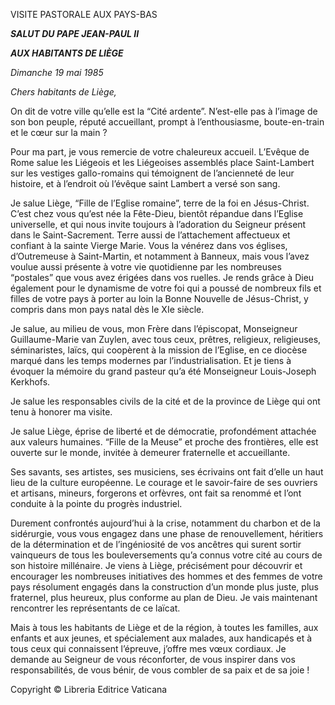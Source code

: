 VISITE PASTORALE AUX PAYS-BAS

***SALUT DU PAPE JEAN-PAUL II***

***AUX HABITANTS DE LIÈGE***

*Dimanche 19 mai 1985*

*Chers habitants de Liège,*

On dit de votre ville qu’elle est la “Cité ardente”. N’est-elle pas à l’image de son bon peuple, réputé accueillant, prompt à l’enthousiasme, boute-en-train et le cœur sur la main ?

Pour ma part, je vous remercie de votre chaleureux accueil. L’Evêque de Rome salue les Liégeois et les Liégeoises assemblés place Saint-Lambert sur les vestiges gallo-romains qui témoignent de l’ancienneté de leur histoire, et à l’endroit où l’évêque saint Lambert a versé son sang.

Je salue Liège, “Fille de l’Eglise romaine”, terre de la foi en Jésus-Christ. C’est chez vous qu’est née la Fête-Dieu, bientôt répandue dans l’Eglise universelle, et qui nous invite toujours à l’adoration du Seigneur présent dans le Saint-Sacrement. Terre aussi de l’attachement affectueux et confiant à la sainte Vierge Marie. Vous la vénérez dans vos églises, d’Outremeuse à Saint-Martin, et notamment à Banneux, mais vous l’avez voulue aussi présente à votre vie quotidienne par les nombreuses “postales” que vous avez érigées dans vos ruelles. Je rends grâce à Dieu également pour le dynamisme de votre foi qui a poussé de nombreux fils et filles de votre pays à porter au loin la Bonne Nouvelle de Jésus-Christ, y compris dans mon pays natal dès le XIe siècle.

Je salue, au milieu de vous, mon Frère dans l’épiscopat, Monseigneur Guillaume-Marie van Zuylen, avec tous ceux, prêtres, religieux, religieuses, séminaristes, laïcs, qui coopèrent à la mission de l’Eglise, en ce diocèse marqué dans les temps modernes par l’industrialisation. Et je tiens à évoquer la mémoire du grand pasteur qu’a été Monseigneur Louis-Joseph Kerkhofs.

Je salue les responsables civils de la cité et de la province de Liège qui ont tenu à honorer ma visite.

Je salue Liège, éprise de liberté et de démocratie, profondément attachée aux valeurs humaines. “Fille de la Meuse” et proche des frontières, elle est ouverte sur le monde, invitée à demeurer fraternelle et accueillante.

Ses savants, ses artistes, ses musiciens, ses écrivains ont fait d’elle un haut lieu de la culture européenne. Le courage et le savoir-faire de ses ouvriers et artisans, mineurs, forgerons et orfèvres, ont fait sa renommé et l’ont conduite à la pointe du progrès industriel.

Durement confrontés aujourd’hui à la crise, notamment du charbon et de la sidérurgie, vous vous engagez dans une phase de renouvellement, héritiers de la détermination et de l’ingéniosité de vos ancêtres qui surent sortir vainqueurs de tous les bouleversements qu’a connus votre cité au cours de son histoire millénaire. Je viens à Liège, précisément pour découvrir et encourager les nombreuses initiatives des hommes et des femmes de votre pays résolument engagés dans la construction d’un monde plus juste, plus fraternel, plus heureux, plus conforme au plan de Dieu. Je vais maintenant rencontrer les représentants de ce laïcat.

Mais à tous les habitants de Liège et de la région, à toutes les familles, aux enfants et aux jeunes, et spécialement aux malades, aux handicapés et à tous ceux qui connaissent l’épreuve, j’offre mes vœux cordiaux. Je demande au Seigneur de vous réconforter, de vous inspirer dans vos responsabilités, de vous bénir, de vous combler de sa paix et de sa joie !

Copyright © Libreria Editrice Vaticana